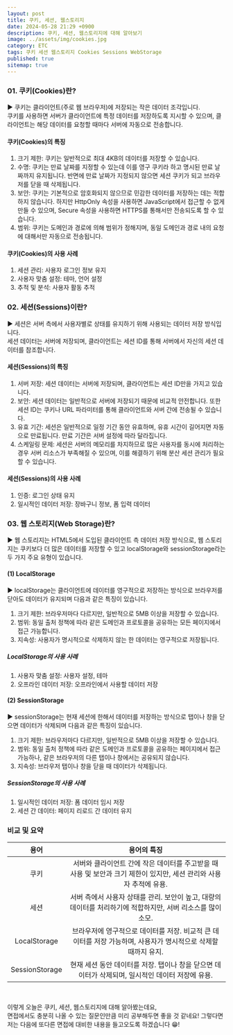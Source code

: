 ```yaml
---
layout: post
title: 쿠키, 세션, 웹스토리지
date: 2024-05-28 21:29 +0900
description: 쿠키, 세션, 웹스토리지에 대해 알아보기
image: ../assets/img/cookies.jpg
category: ETC
tags: 쿠키 세션 웹스토리지 Cookies Sessions WebStorage
published: true
sitemap: true
---
```


### 01. 쿠키(Cookies)란?

▶ 쿠키는 클라이언트(주로 웹 브라우저)에 저장되는 작은 데이터 조각입니다.<br>
쿠키를 사용하면 서버가 클라이언트에 특정 데이터를 저장하도록 지시할 수 있으며, 클라이언트는 해당 데이터를 요청할 때마다 서버에 자동으로 전송합니다.

#### 쿠키(Cookies)의 특징

1. 크기 제한: 쿠키는 일반적으로 최대 4KB의 데이터를 저장할 수 있습니다.
2. 수명: 쿠키는 만료 날짜를 지정할 수 있는데 이를 영구 쿠키라 하고 명시된 만료 날짜까지 유지됩니다. 반면에 만료 날짜가 지정되지 않으면 세션 쿠키가 되고 브라우저를 닫을 때 삭제됩니다.
3. 보안: 쿠키는 기본적으로 암호화되지 않으므로 민감한 데이터를 저장하는 데는 적합하지 않습니다. 하지만 HttpOnly 속성을 사용하면 JavaScript에서 접근할 수 없게 만들 수 있으며, Secure 속성을 사용하면 HTTPS를 통해서만 전송되도록 할 수 있습니다.
4. 범위: 쿠키는 도메인과 경로에 의해 범위가 정해지며, 동일 도메인과 경로 내의 요청에 대해서만 자동으로 전송됩니다.

#### 쿠키(Cookies)의 사용 사례

1. 세션 관리: 사용자 로그인 정보 유지
2. 사용자 맞춤 설정: 테마, 언어 설정
3. 추적 및 분석: 사용자 활동 추적

### 02. 세션(Sessions)이란?

▶ 세션은 서버 측에서 사용자별로 상태를 유지하기 위해 사용되는 데이터 저장 방식입니다.<br>
세션 데이터는 서버에 저장되며, 클라이언트는 세션 ID를 통해 서버에서 자신의 세션 데이터를 참조합니다.

#### 세션(Sessions)의 특징

1. 서버 저장: 세션 데이터는 서버에 저장되며, 클라이언트는 세션 ID만을 가지고 있습니다.
2. 보안: 세션 데이터는 일반적으로 서버에 저장되기 때문에 비교적 안전합니다. 또한 세션 ID는 쿠키나 URL 파라미터를 통해 클라이언트와 서버 간에 전송될 수 있습니다.
3. 유효 기간: 세션은 일반적으로 일정 기간 동안 유효하며, 유휴 시간이 길어지면 자동으로 만료됩니다. 만료 기간은 서버 설정에 따라 달라집니다.
4. 스케일링 문제: 세션은 서버의 메모리를 차지하므로 많은 사용자를 동시에 처리하는 경우 서버 리소스가 부족해질 수 있으며, 이를 해결하기 위해 분산 세션 관리가 필요할 수 있습니다.

#### 세션(Sessions)의 사용 사례

1. 인증: 로그인 상태 유지
2. 일시적인 데이터 저장: 장바구니 정보, 폼 입력 데이터

### 03. 웹 스토리지(Web Storage)란?

▶ 웹 스토리지는 HTML5에서 도입된 클라이언트 측 데이터 저장 방식으로, 웹 스토리지는 쿠키보다 더 많은 데이터를 저장할 수 있고 localStorage와 sessionStorage라는 두 가지 주요 유형이 있습니다.

#### (1) LocalStorage

▶ localStorage는 클라이언트에 데이터를 영구적으로 저장하는 방식으로 브라우저를 닫아도 데이터가 유지되며 다음과 같은 특징이 있습니다.

1. 크기 제한: 브라우저마다 다르지만, 일반적으로 5MB 이상을 저장할 수 있습니다.
2. 범위: 동일 출처 정책에 따라 같은 도메인과 프로토콜을 공유하는 모든 페이지에서 접근 가능합니다.
3. 지속성: 사용자가 명시적으로 삭제하지 않는 한 데이터는 영구적으로 저장됩니다.

##### LocalStorage의 사용 사례
1. 사용자 맞춤 설정: 사용자 설정, 테마
2. 오프라인 데이터 저장: 오프라인에서 사용할 데이터 저장

#### (2) SessionStorage

▶ sessionStorage는 현재 세션에 한해서 데이터를 저장하는 방식으로 탭이나 창을 닫으면 데이터가 삭제되며 다음과 같은 특징이 있습니다.

1. 크기 제한: 브라우저마다 다르지만, 일반적으로 5MB 이상을 저장할 수 있습니다.
2. 범위: 동일 출처 정책에 따라 같은 도메인과 프로토콜을 공유하는 페이지에서 접근 가능하나, 같은 브라우저의 다른 탭이나 창에서는 공유되지 않습니다.
3. 지속성: 브라우저 탭이나 창을 닫을 때 데이터가 삭제됩니다.

##### SessionStorage의 사용 사례
1. 일시적인 데이터 저장: 폼 데이터 임시 저장
2. 세션 간 데이터: 페이지 리로드 간 데이터 유지

### 비교 및 요약

|용어|용어의 특징|
|:---:|:---:|
|쿠키|서버와 클라이언트 간에 작은 데이터를 주고받을 때 사용 및 보안과 크기 제한이 있지만, 세션 관리와 사용자 추적에 유용.|
|세션|서버 측에서 사용자 상태를 관리. 보안이 높고, 대량의 데이터를 처리하기에 적합하지만, 서버 리소스를 많이 소모.|
|LocalStorage|브라우저에 영구적으로 데이터를 저장. 비교적 큰 데이터를 저장 가능하며, 사용자가 명시적으로 삭제할 때까지 유지.|
|SessionStorage|현재 세션 동안 데이터를 저장. 탭이나 창을 닫으면 데이터가 삭제되며, 일시적인 데이터 저장에 유용.|

<br>

이렇게 오늘은 쿠키, 세션, 웹스토리지에 대해 알아봤는데요,<br>
면접에서도 충분히 나올 수 있는 질문인만큼 미리 공부해두면 좋을 것 같네요!
그렇다면 저는 다음에 또다른 면접에 대비한 내용을 들고오도록 하겠습니다 😁!